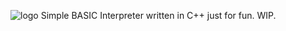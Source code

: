 ![logo](https://h34ting4ppliance.github.io/microwavebasic/basic_inverted.png)
Simple BASIC Interpreter written in C++ just for fun.
WIP.
